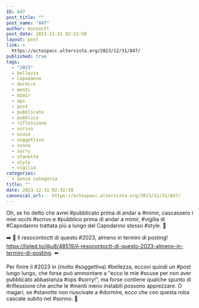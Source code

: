 ```yaml
---
ID: 847
post_title: ""
post_name: "847"
author: minioctt
post_date: 2023-12-31 02:32:58
layout: post
link: >
  https://octospacc.altervista.org/2023/12/31/847/
published: true
tags:
  - "2023"
  - bellezza
  - Capodanno
  - dormire
  - menti
  - mimir
  - ops
  - post
  - pubblicato
  - pubblico
  - riflessione
  - scrivo
  - scuse
  - soggettiva
  - sonno
  - sorry
  - stanotte
  - style
  - vigilia
categories:
  - Senza categoria
title: ""
date: 2023-12-31 02:32:58
canonical_url:   https://octospacc.altervista.org/2023/12/31/847/
---
```

<!-- wp:paragraph -->
<p>Oh, se ho detto che avrei #pubblicato prima di andar a #mimir, cascassero i miei occhi #scrivo e #pubblico prima di andar a mimir, #vigilia di #Capodanno trattata più a lungo del Capodanno stesso #style. 🌚</p>
<!-- /wp:paragraph -->

<!-- wp:paragraph -->
<p>➡️ 🎇 Il resocontoctt di questo #2023, almeno in termini di posting! <a href="https://listed.to/@u8/48519/il-resocontoctt-di-questo-2023-almeno-in-termini-di-posting">https://listed.to/@u8/48519/il-resocontoctt-di-questo-2023-almeno-in-termini-di-posting</a>. ⬅️</p>
<!-- /wp:paragraph -->

<!-- wp:paragraph -->
<p>Per finire il #2023 in (molto #soggettiva) #bellezza, eccovi quindi un #post lungo lungo, che forse può ammontare a "ecco le mie #scuse per non aver pubblicato abbastanza #ops #sorry!", ma forse contiene qualche spunto di #riflessione che anche le #menti meno instabili possono apprezzare. O magari, se #stanotte non riuscivate a #dormire, ecco che con questa roba cascate subito nel #sonno. 🫠</p>
<!-- /wp:paragraph -->